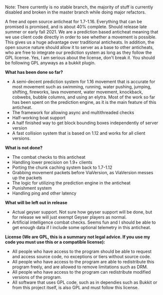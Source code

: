 Note: There currently is no stable branch, the majority of stuff is currently disabled and broken in the master branch while doing major refactors.

A free and open source anticheat for 1.7-1.16. Everything that can be promised is promised, and is
about 40% complete. Should release late summer or early fall 2021. We are a prediction based anticheat meaning that we
use client code directly in order to see whether a movement is possible. This gives us a huge advantage over traditional
anticheats. In addition, the open source nature should allow it to server as a base to other anticheats, who are free to
integrate our prediction system as long as they follow the GPL license. Yes, I am serious about the license, don't break
it. You should be following GPL anyways as a bukkit plugin.


**What has been done so far?**

- A semi-decent prediction system for 1.16 movement that is accurate for most movement such as swimming, running, water pushing, jumping, shifting, fireworks, lava movement, water movement, knockback, cobwebs, bubble columns, and using an elytra. Most of the work so far has been spent on the prediction engine, as it is the main feature of this anticheat.
- The framework for allowing async and multithreaded checks
- Half-working boat support
- A half finished way to get block bounding boxes independently of server version
- A fast collision system that is based on 1.12 and works for all client versions.

**What is not done?**

- The combat checks to this anticheat
- Handling lower precision on 1.9+ clients
- Porting the chunk caching system back to 1.7-1.12
- Grabbing movement packets before ViaVersion, as ViaVersion messes up the packets
- The logic for utilizing the prediction engine in the anticheat
- Punishment system
- Handling ping and other latency

**What will be left out in release**

- Actual geyser support. Not sure how geyser support will be done, but for release we will just exempt Geyser players as normal.
- Artificial intelligence combat checks. Seems fun and I should be able to get enough data if I include some optional telemetry in this anticheat.


**License (We are GPL, this is a summary not legal advice. If you use my code you must use this or a compatible
license):**

- All people who have access to the program should be able to request and access source code, no exceptions or tiers
  without source code.
- All people who have access to the program are able to redistribute this program freely, and are allowed to remove
  limitations such as DRM.
- All people who have access to the program can redistribute modified versions of the program.
- All software that uses GPL code, such as in dependies such as Bukkit or from this project itself, is also GPL and must
  follow this license.
